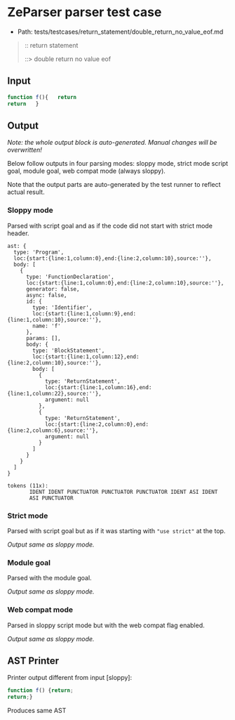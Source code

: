 # ZeParser parser test case

- Path: tests/testcases/return_statement/double_return_no_value_eof.md

> :: return statement
>
> ::> double return no value eof

## Input

`````js
function f(){   return
return   }
`````

## Output

_Note: the whole output block is auto-generated. Manual changes will be overwritten!_

Below follow outputs in four parsing modes: sloppy mode, strict mode script goal, module goal, web compat mode (always sloppy).

Note that the output parts are auto-generated by the test runner to reflect actual result.

### Sloppy mode

Parsed with script goal and as if the code did not start with strict mode header.

`````
ast: {
  type: 'Program',
  loc:{start:{line:1,column:0},end:{line:2,column:10},source:''},
  body: [
    {
      type: 'FunctionDeclaration',
      loc:{start:{line:1,column:0},end:{line:2,column:10},source:''},
      generator: false,
      async: false,
      id: {
        type: 'Identifier',
        loc:{start:{line:1,column:9},end:{line:1,column:10},source:''},
        name: 'f'
      },
      params: [],
      body: {
        type: 'BlockStatement',
        loc:{start:{line:1,column:12},end:{line:2,column:10},source:''},
        body: [
          {
            type: 'ReturnStatement',
            loc:{start:{line:1,column:16},end:{line:1,column:22},source:''},
            argument: null
          },
          {
            type: 'ReturnStatement',
            loc:{start:{line:2,column:0},end:{line:2,column:6},source:''},
            argument: null
          }
        ]
      }
    }
  ]
}

tokens (11x):
       IDENT IDENT PUNCTUATOR PUNCTUATOR PUNCTUATOR IDENT ASI IDENT
       ASI PUNCTUATOR
`````

### Strict mode

Parsed with script goal but as if it was starting with `"use strict"` at the top.

_Output same as sloppy mode._

### Module goal

Parsed with the module goal.

_Output same as sloppy mode._

### Web compat mode

Parsed in sloppy script mode but with the web compat flag enabled.

_Output same as sloppy mode._

## AST Printer

Printer output different from input [sloppy]:

````js
function f() {return;
return;}
````

Produces same AST
